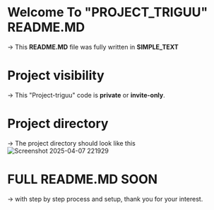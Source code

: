 # Welcome To "PROJECT_TRIGUU" README.MD
-> This **README.MD** file was fully written in **SIMPLE_TEXT**

# Project visibility
-> This "Project-triguu" code is **private** or **invite-only**.

# Project directory
-> The project directory should look like this
![Screenshot 2025-04-07 221929](https://github.com/user-attachments/assets/7c6fd077-0d8c-430f-919d-7d3a595816d4)


# FULL README.MD SOON
-> with step by step process and setup, thank you for your interest.
